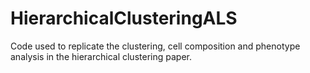 # HierarchicalClusteringALS
Code used to replicate the clustering, cell composition and phenotype analysis in the hierarchical clustering paper.
